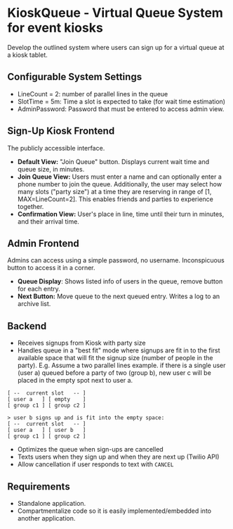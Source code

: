 # KioskQueue - Virtual Queue System for event kiosks
Develop the outlined system where users can sign up for a virtual queue at a kiosk tablet.

## Configurable System Settings
- LineCount = 2: number of parallel lines in the queue
- SlotTime = 5m: Time a slot is expected to take (for wait time estimation)
- AdminPassword: Password that must be entered to access admin view.

## Sign-Up Kiosk Frontend
The publicly accessible interface.
- **Default View:** "Join Queue" button. Displays current wait time and queue size, in minutes.
- **Join Queue View:** Users must enter a name and can optionally enter a phone number to join the queue. Additionally, the user may select how many slots ("party size") at a time they are reserving in range of [1, MAX=LineCount=2]. This enables friends and parties to experience together.
- **Confirmation View:** User's place in line, time until their turn in minutes, and their arrival time.

## Admin Frontend
Admins can access using a simple password, no username. Inconspicuous button to access it in a corner.
- **Queue Display**: Shows listed info of users in the queue, remove button for each entry.
- **Next Button:** Move queue to the next queued entry. Writes a log to an archive list.

## Backend
- Receives signups from Kiosk with party size
- Handles queue in a "best fit" mode where signups are fit in to the first available space that will fit the signup size (number of people in the party). E.g. Assume a two parallel lines example. if there is a single user (user a) queued before a party of two (group b), new user c will be placed in the empty spot next to user a.
```
[ --  current slot   -- ]
[ user a   ] [ empty    ]
[ group c1 ] [ group c2 ]

> user b signs up and is fit into the empty space:
[ --  current slot   -- ]
[ user a   ] [ user b   ]
[ group c1 ] [ group c2 ]
```
- Optimizes the queue when sign-ups are cancelled
- Texts users when they sign up and when they are next up (Twilio API)
- Allow cancellation if user responds to text with `CANCEL`

## Requirements
- Standalone application.
- Compartmentalize code so it is easily implemented/embedded into another application.